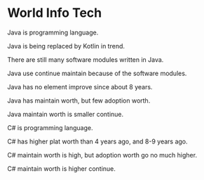 # World Info Tech

Java is programming language.

Java is being replaced by Kotlin in trend.

There are still many software modules written in Java.

Java use continue maintain because of the software modules.

Java has no element improve since about 8 years.

Java has maintain worth, but few adoption worth.

Java maintain worth is smaller continue.

C# is programming language.

C# has higher plat worth than 4 years ago, and 8-9 years ago.

C# maintain worth is high, but adoption worth go no much higher.

C# maintain worth is higher continue.